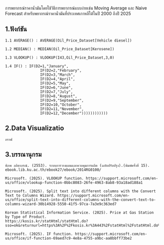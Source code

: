 การพยากรณ์ราคาน้ำมันโดยใช้วิธีการพยากรณ์แบบง่ายเช่น Moving Average และ Naive Forecast สำหรับพยากรณ์ราคาน้ำมันที่ประเทศเกาหลีใต้ในปี 2000 ถึงปี 2025

## 1.ฟังก์ชัน

    1.1 AVERAGE() : AVERAGE(Oil_Price_Dataset[Vehicle diesel])

    1.2 MEDIAN() : MEDIAN(Oil_Price_Dataset[Kerosene])

    1.3 VLOOKUP() : VLOOKUP(I43,Oil_Price_Dataset,3,0)

    1.4 IF() : IF(D2=1,"January",
                    IF(D2=2,"February",
                    IF(D2=3,"March",
                    IF(D2=4,"April",
                    IF(D2=5,"May",
                    IF(D2=6,"June",
                    IF(D2=7,"July",
                    IF(D2=8,"August",
                    IF(D2=9,"September",
                    IF(D2=10,"October",
                    IF(D2=11,"November",
                    IF(D2=12,"December"))))))))))))

## 2.Data Visualizatio

    กราฟ

    

## 3.บรรณานุกรม

    พิภพ ลลิตาภรณ์. (2553). ระบบการวางแผนและควบคุมการผลิต (ฉบับปรับปรุง).(พิมพ์ครั้งที่ 15).	ebook.lib.ku.ac.th/ebook27/ebook/2014RG0100/

    Microsoft. (2025). VLOOKUP function. https://support.microsoft.com/en-us/office/vlookup-function-0bbc8083-26fe-4963-8ab8-93a18ad188a1

    Microsoft. (2025). Split text into different columns with the Convert Text to Columns Wizard. https://support.microsoft.com/en-us/office/split-text-into-different-columns-with-the-convert-text-to-columns-wizard-30b14928-5550-41f5-97ca-7a3e9c363ed7

    Korean Statistical Information Service. (2025). Price at Gas Station by Type of Product. 																						https://kosis.kr/statHtml/statHtml.do?sso=ok&returnurl=https%3A%2F%2Fkosis.kr%3A443%2FstatHtml%2FstatHtml.do%3Flist_id%3DP2_5%26obj_var_id%3D%26seqNo%3D%26tblId%3DTX_31802_A000%26vw_cd%3DMT_ETITLE%26language%3Den%26orgId%3D318%26path%3D%252Feng%252FstatisticsList%252FstatisticsListIndex.do%26conn_path%3DMT_ETITLE%26itm_id%3D%26lang_mode%3Den%26scrId%3D%26

    Microsoft. (2025). IF function. https://support.microsoft.com/en-us/office/if-function-69aed7c9-4e8a-4755-a9bc-aa8bbff73be2

